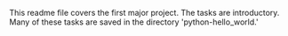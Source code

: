 This readme file covers the first major project. The tasks are introductory. Many of these tasks are saved in the directory 'python-hello_world.'
